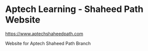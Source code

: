 # Aptech Learning - Shaheed Path Website

https://www.aptechshaheedpath.com

Website for Aptech Shaheed Path Branch
